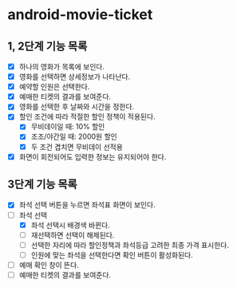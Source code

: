 # android-movie-ticket

## 1, 2단계 기능 목록
- [X] 하나의 영화가 목록에 보인다. 
- [X] 영화를 선택하면 상세정보가 나타난다.
- [X] 예약할 인원은 선택한다.
- [X] 예매한 티켓의 결과를 보여준다.
- [X] 영화를 선택한 후 날짜와 시간을 정한다.
- [X] 할인 조건에 따라 적절한 할인 정책이 적용된다.
  - [X] 무비데이일 때: 10% 할인
  - [X] 조조/야간일 때: 2000원 할인
  - [X] 두 조건 겹치면 무비데이 선적용
- [X] 화면이 회전되어도 입력한 정보는 유지되어야 한다.

## 3단계 기능 목록
- [x] 좌석 선택 버튼을 누르면 좌석표 화면이 보인다.
- [ ] 좌석 선택
  - [x] 좌석 선택시 배경색 바뀐다.
  - [ ] 재선택하면 선택이 해제된다.
  - [ ] 선택한 자리에 따라 할인정책과 좌석등급 고려한 최종 가격 표시한다.
  - [ ] 인원에 맞는 좌석을 선택한다면 확인 버튼이 활성화된다.
- [ ] 예매 확인 창이 뜬다.
- [ ] 예매한 티켓의 결과를 보여준다.

